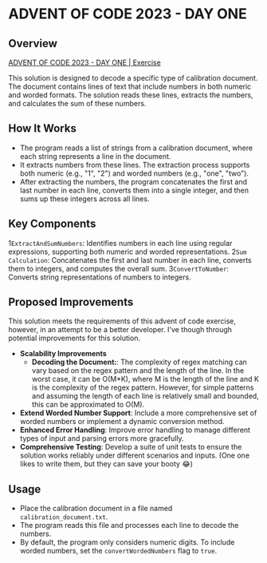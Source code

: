 # ADVENT OF CODE 2023 - DAY ONE

## Overview
[ADVENT OF CODE 2023 - DAY ONE | Exercise](https://adventofcode.com/2023/day/1)

This solution is designed to decode a specific type of calibration document. The document contains lines of text that include numbers in both numeric and worded formats. The solution reads these lines, extracts the numbers, and calculates the sum of these numbers.

## How It Works
- The program reads a list of strings from a calibration document, where each string represents a line in the document.
- It extracts numbers from these lines. The extraction process supports both numeric (e.g., "1", "2") and worded numbers (e.g., "one", "two").
- After extracting the numbers, the program concatenates the first and last number in each line, converts them into a single integer, and then sums up these integers across all lines.

## Key Components
1`ExtractAndSumNumbers`:  Identifies numbers in each line using regular expressions, supporting both numeric and worded representations.
2`Sum Calculation`: Concatenates the first and last number in each line, converts them to integers, and computes the overall sum.
3`ConvertToNumber`: Converts string representations of numbers to integers.

## Proposed Improvements
This solution meets the requirements of this advent of code exercise, however, in an attempt to be a better developer. I've though through potential improvements for this solution.
- **Scalability Improvements**
  - **Decoding the Document:**: The complexity of regex matching can vary based on the regex pattern and the length of the line. In the worst case, it can be O(M*K), where M is the length of the line and K is the complexity of the regex pattern. However, for simple patterns and assuming the length of each line is relatively small and bounded, this can be approximated to O(M).
- **Extend Worded Number Support**: Include a more comprehensive set of worded numbers or implement a dynamic conversion method.
- **Enhanced Error Handling**: Improve error handling to manage different types of input and parsing errors more gracefully.
- **Comprehensive Testing**: Develop a suite of unit tests to ensure the solution works reliably under different scenarios and inputs. (One one likes to write them, but they can save your booty 😂)

## Usage
- Place the calibration document in a file named `calibration_document.txt`.
- The program reads this file and processes each line to decode the numbers.
- By default, the program only considers numeric digits. To include worded numbers, set the `convertWordedNumbers` flag to `true`.